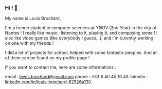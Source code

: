 ### Hi ! 👋

My name is Louis Brochard,

I'm a french student in computer sciences at YNOV (2nd Year) in the city of Nantes !
I really like music : listening to it, playing it, and composing some !
I also like vidéo games (like everybody I guess...), and I'm curently working on one with my friends !

I did a lot of projects for school, helped with some fantastic peoples. 
And all of them can be found on my profile page !

If you want to contact me, here are some informations :

email : lewis.brochard@gmail.com
phone : +33 6 40 45 16 43
linkedin : [linkedin.com/in/louis-brochard-82926a130](linkedin.com/in/louis-brochard-82926a130)

